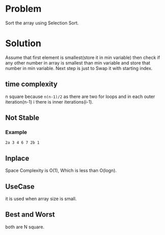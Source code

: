 # Problem

Sort the array using Selection Sort.

# Solution

Assume that first element is smallest(store it in min variable) then check if any other number in array is smallest than min variable and store that number in min variable. Next step is just to Swap it with starting index.

## time complexity

n square because `n(n-1)/2` as there are two for loops and in each outer iteration(n-1) i there is inner iterations(i-1).

## Not Stable

### Example

`2a 3 4 6 7 2b 1`

## Inplace

Space Complexity is O(1), Which is less than O(logn).

## UseCase

it is used when array size is small.

## Best and Worst

both are N square.
